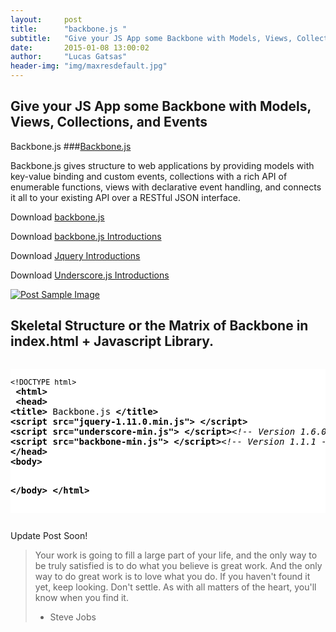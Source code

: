 ```yaml
---
layout:     post
title:      "backbone.js "
subtitle:   "Give your JS App some Backbone with Models, Views, Collections, and Events"
date:       2015-01-08 13:00:02
author:     "Lucas Gatsas"
header-img: "img/maxresdefault.jpg"
---
```

<h2 class="section-heading">Give your JS App some Backbone with Models, Views, Collections, and Events </h2>


Backbone.js
###[Backbone.js](https://github.com/jashkenas/backbone/)

Backbone.js gives structure to web applications by providing models with key-value binding and custom events, collections with a rich API of enumerable functions, views with declarative event handling, and connects it all to your existing API over a RESTful JSON interface.


Download
[backbone.js](https://github.com/jashkenas/backbone/)



Download
[backbone.js Introductions](http://backbonejs.org/)


Download
[Jquery Introductions](http://jquery.com/download/)

Download
[Underscore.js Introductions](http://underscorejs.org/)



<a href="#">
    <img src="{{ site.baseurl }}/img/backbone.png" alt="Post Sample Image">
</a>



<!--
<a href="#">
    <img src="{{ site.baseurl }}/img/gitlist.io.png" alt="Post Sample Image">
</a> -->

<h2 class="section-heading">	Skeletal Structure
or the Matrix of Backbone in index.html + Javascript Library. </h2>


<div style="overflow:auto; height=200; width=100%;">
<pre style="color:black;background:white;"><pre><small>&lt;!DOCTYPE html&gt;</small>
 <b>&lt;</b><b>html</b><b>&gt;</b>
 <b>&lt;</b><b>head</b><b>&gt;</b>
<b>&lt;</b><b>title</b><b>&gt;</b> Backbone.js <b>&lt;/</b><b>title</b><b>&gt;</b>
<b>&lt;</b><b>script src="jquery-1.11.0.min.js"</b><b>&gt;</b> <b>&lt;/</b><b>script</b><b>&gt;</b>
<b>&lt;</b><b>script src="underscore-min.js"</b><b>&gt;</b> <b>&lt;/</b><b>script</b><b>&gt;</b><i>&lt;!-- Version 1.6.0 --&gt;</i>
<b>&lt;</b><b>script src="backbone-min.js"</b><b>&gt;</b> <b>&lt;/</b><b>script</b><b>&gt;</b><i>&lt;!-- Version 1.1.1 --&gt;</i>
<b>&lt;/</b><b>head</b><b>&gt;</b>
<b>&lt;</b><b>body</b><b>&gt;</b>

<b>&lt;/</b><b>body</b><b>&gt;</b>
<b>&lt;/</b><b>html</b><b>&gt;</b>
</pre></pre></div>

<p>Update Post Soon!</p>




<blockquote>Your work is going to fill a large part of your life, and the only way to be truly satisfied is to do what you believe is great work. And the only way to do great work is to love what you do. If you haven't found it yet, keep looking. Don't settle. As with all matters of the heart, you'll know when you find it.

- Steve Jobs

</blockquote>


<!-- 
<a href="#">
    <img src="{{ site.baseurl }}/img/jekyllthemewhite.png" alt="Post Sample Image">
</a> 



 -->



